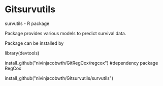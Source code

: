 # Gitsurvutils
survutils - R package

Package provides various models to predict survival data.

Package can be installed by

library(devtools)

install_github("nivinjacobwth/GitRegCox/regcox")  #dependency package RegCox

install_github("nivinjacobwth/Gitsurvutils/survutils")


